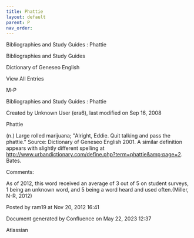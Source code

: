 ```yaml
---
title: Phattie
layout: default
parent: P
nav_order:
---
```


Bibliographies and Study Guides : Phattie

Bibliographies and Study Guides

Dictionary of Geneseo English

View All Entries

M-P

Bibliographies and Study Guides : Phattie

Created by  Unknown User (era6), last modified on Sep 16, 2008

Phattie

(n.) Large rolled marijuana; &quot;Alright, Eddie. Quit talking and pass the phattie.&quot; Source: Dictionary of Geneseo English 2001. A similar definition appears with slightly different spelling at http://www.urbandictionary.com/define.php?term=phattie&amp;page=2. Bates.

Comments:

As of 2012, this word received an average of 3 out of 5 on student surveys, 1 being an unknown word, and 5 being a word heard and used often.(Miller, N-R, 2012)

Posted by ram19 at Nov 20, 2012 16:41

Document generated by Confluence on May 22, 2023 12:37

Atlassian
